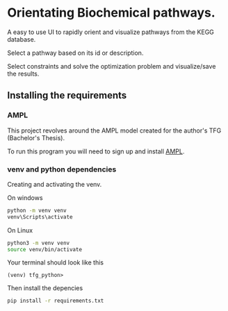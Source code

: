 # Orientating Biochemical pathways.

A easy to use UI to rapidly orient and visualize pathways from the KEGG database.

Select a pathway based on its id or description.

Select constraints and solve the optimization problem and visualize/save the results.

## Installing the requirements

### AMPL

This project revolves around the AMPL model created for the author's TFG (Bachelor's Thesis).

To run this program you will need to sign up and install [AMPL](https://portal.ampl.com/account/ampl/).

### venv and python dependencies

Creating and activating the venv.

On windows

```bash
python -m venv venv
venv\Scripts\activate
```

On Linux
```bash
python3 -m venv venv
source venv/bin/activate
```

Your terminal should look like this

```
(venv) tfg_python>
```

Then install the depencies

```bash
pip install -r requirements.txt
```

